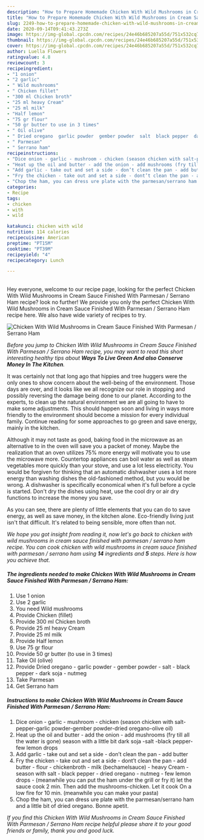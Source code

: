 ```yaml
---
description: "How to Prepare Homemade Chicken With Wild Mushrooms in Cream Sauce Finished With Parmesan / Serrano Ham"
title: "How to Prepare Homemade Chicken With Wild Mushrooms in Cream Sauce Finished With Parmesan / Serrano Ham"
slug: 2249-how-to-prepare-homemade-chicken-with-wild-mushrooms-in-cream-sauce-finished-with-parmesan-serrano-ham
date: 2020-09-14T09:41:43.273Z
image: https://img-global.cpcdn.com/recipes/24e46b685207a55d/751x532cq70/chicken-with-wild-mushrooms-in-cream-sauce-finished-with-parmesan-serrano-ham-recipe-main-photo.jpg
thumbnail: https://img-global.cpcdn.com/recipes/24e46b685207a55d/751x532cq70/chicken-with-wild-mushrooms-in-cream-sauce-finished-with-parmesan-serrano-ham-recipe-main-photo.jpg
cover: https://img-global.cpcdn.com/recipes/24e46b685207a55d/751x532cq70/chicken-with-wild-mushrooms-in-cream-sauce-finished-with-parmesan-serrano-ham-recipe-main-photo.jpg
author: Luella Flowers
ratingvalue: 4.8
reviewcount: 3
recipeingredient:
- "1 onion"
- "2 garlic"
- " Wild mushrooms"
- " Chicken fillet"
- "300 ml Chicken broth"
- "25 ml heavy Cream"
- "25 ml milk"
- "Half lemon"
- "75 gr flour"
- "50 gr butter to use in 3 times"
- " Oil olive"
- " Dried oregano  garlic powder  gember powder  salt  black pepper  dark soja  nutmeg"
- " Parmesan"
- " Serrano ham"
recipeinstructions:
- "Dice onion - garlic - mushroom - chicken (season chicken with salt-pepper-garlic powder-gember powder-dried oregano-olive oil)"
- "Heat up the oil and butter - add the onion - add mushrooms (fry till all the water is gone) season with a little bit dark soja -salt -black pepper- few lemon drops"
- "Add garlic - take out and set a side - don’t clean the pan - add butter"
- "Fry the chicken - take out and set a side - dont’t clean the pan - add butter - flour - chickenbroth - milk (bechamelsauce) - heavy Cream - season with salt - black pepper - dried oregano - nutmeg - few lemon drops - (meanwhile you can put the ham under the grill or fry it) let the sauce cook 2 min. Then add the mushrooms-chicken. Let it cook On a low fire for 10 min. (meanwhile you can make your pasta)"
- "Chop the ham, you can dress ure plate with the parmesan/serrano ham and a little bit of dried oregano. Bonne apetit."
categories:
- Recipe
tags:
- chicken
- with
- wild

katakunci: chicken with wild 
nutrition: 114 calories
recipecuisine: American
preptime: "PT15M"
cooktime: "PT39M"
recipeyield: "4"
recipecategory: Lunch

---
```

<br>
Hey everyone, welcome to our recipe page, looking for the perfect Chicken With Wild Mushrooms in Cream Sauce Finished With Parmesan / Serrano Ham recipe? look no further! We provide you only the perfect Chicken With Wild Mushrooms in Cream Sauce Finished With Parmesan / Serrano Ham recipe here. We also have wide variety of recipes to try.
<br>


![Chicken With Wild Mushrooms in Cream Sauce Finished With Parmesan / Serrano Ham](https://img-global.cpcdn.com/recipes/24e46b685207a55d/751x532cq70/chicken-with-wild-mushrooms-in-cream-sauce-finished-with-parmesan-serrano-ham-recipe-main-photo.jpg)

<i>Before you jump to Chicken With Wild Mushrooms in Cream Sauce Finished With Parmesan / Serrano Ham recipe, you may want to read this short interesting healthy tips about 
<strong>Ways To Live Green And also Conserve Money In The Kitchen</strong>.</i>
</br>

It was certainly not that long ago that hippies and tree huggers were the only ones to show concern about the well-being of the environment. Those days are over, and it looks like we all recognize our role in stopping and possibly reversing the damage being done to our planet. According to the experts, to clean up the natural environment we are all going to have to make some adjustments. This should happen soon and living in ways more friendly to the environment should become a mission for every individual family. Continue reading for some approaches to go green and save energy, mainly in the kitchen.

Although it may not taste as good, baking food in the microwave as an alternative to in the oven will save you a packet of money. Maybe the realization that an oven utilizes 75% more energy will motivate you to use the microwave more. Countertop appliances can boil water as well as steam vegetables more quickly than your stove, and use a lot less electricity. You would be forgiven for thinking that an automatic dishwasher uses a lot more energy than washing dishes the old-fashioned method, but you would be wrong. A dishwasher is specifically economical when it's full before a cycle is started. Don't dry the dishes using heat, use the cool dry or air dry functions to increase the money you save.

As you can see, there are plenty of little elements that you can do to save energy, as well as save money, in the kitchen alone. Eco-friendly living just isn't that difficult. It's related to being sensible, more often than not.


<i>We hope you got insight from reading it, now let's go back to chicken with wild mushrooms in cream sauce finished with parmesan / serrano ham recipe. You can cook chicken with wild mushrooms in cream sauce finished with parmesan / serrano ham using <strong>14</strong> ingredients and <strong>5</strong> steps. Here is how you achieve that.
</i>

##### The ingredients needed to make Chicken With Wild Mushrooms in Cream Sauce Finished With Parmesan / Serrano Ham:

1. Use 1 onion
1. Use 2 garlic
1. You need  Wild mushrooms
1. Provide  Chicken (fillet)
1. Provide 300 ml Chicken broth
1. Provide 25 ml heavy Cream
1. Provide 25 ml milk
1. Provide Half lemon
1. Use 75 gr flour
1. Provide 50 gr butter (to use in 3 times)
1. Take  Oil (olive)
1. Provide  Dried oregano - garlic powder - gember powder - salt - black pepper - dark soja - nutmeg
1. Take  Parmesan
1. Get  Serrano ham


##### Instructions to make Chicken With Wild Mushrooms in Cream Sauce Finished With Parmesan / Serrano Ham:

1. Dice onion - garlic - mushroom - chicken (season chicken with salt-pepper-garlic powder-gember powder-dried oregano-olive oil)
1. Heat up the oil and butter - add the onion - add mushrooms (fry till all the water is gone) season with a little bit dark soja -salt -black pepper- few lemon drops
1. Add garlic - take out and set a side - don’t clean the pan - add butter
1. Fry the chicken - take out and set a side - dont’t clean the pan - add butter - flour - chickenbroth - milk (bechamelsauce) - heavy Cream - season with salt - black pepper - dried oregano - nutmeg - few lemon drops - (meanwhile you can put the ham under the grill or fry it) let the sauce cook 2 min. Then add the mushrooms-chicken. Let it cook On a low fire for 10 min. (meanwhile you can make your pasta)
1. Chop the ham, you can dress ure plate with the parmesan/serrano ham and a little bit of dried oregano. Bonne apetit.


<i>If you find this Chicken With Wild Mushrooms in Cream Sauce Finished With Parmesan / Serrano Ham recipe helpful please share it to your good friends or family, thank you and good luck.</i>
